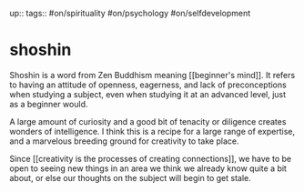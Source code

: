 up:: 
tags:: #on/spirituality #on/psychology #on/selfdevelopment

# shoshin


Shoshin is a word from Zen Buddhism meaning [[beginner's mind]]. It refers to having an attitude of openness, eagerness, and lack of preconceptions when studying a subject, even when studying it at an advanced level, just as a beginner would.

A large amount of curiosity and a good bit of tenacity or diligence creates wonders of intelligence. I think this is a recipe for a large range of expertise, and a marvelous breeding ground for creativity to take place. 

Since [[creativity is the processes of creating connections]], we have to be open to seeing new things in an area we think we already know quite a bit about, or else our thoughts on the subject will begin to get stale.


 